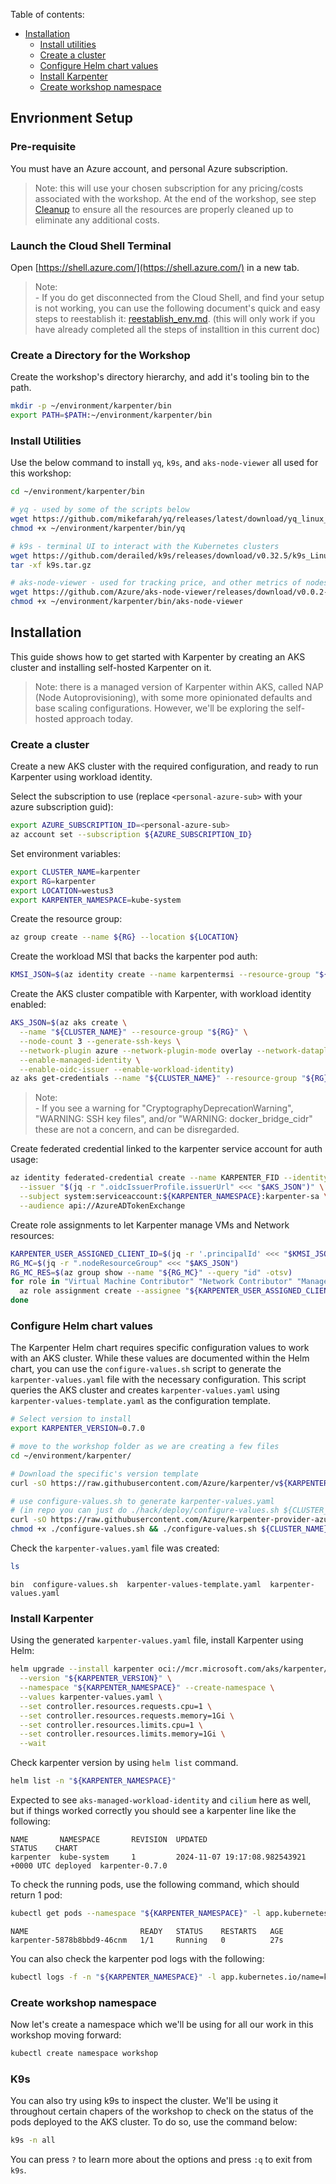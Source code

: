 Table of contents:
- [Installation](#installation)
  - [Install utilities](#install-utilities)
  - [Create a cluster](#create-a-cluster)
  - [Configure Helm chart values](#configure-helm-chart-values)
  - [Install Karpenter](#install-karpenter)
  - [Create workshop namespace](#create-a-workshop-namespace)

## Envrionment Setup

### Pre-requisite

You must have an Azure account, and personal Azure subscription. 

> Note: this will use your chosen subscription for any pricing/costs associated with the workshop. At the end of the workshop, see step [Cleanup](https://github.com/Azure/karpenter-provider-azure/blob/main/docs/workshops/kubecon_azure_track.md#cleanup) to ensure all the resources are properly cleaned up to eliminate any additional costs.

### Launch the Cloud Shell Terminal

Open [https://shell.azure.com/](https://shell.azure.com/) in a new tab.

> Note: <br>
> \- If you do get disconnected from the Cloud Shell, and find your setup is not working, you can use the following document's quick and easy steps to reestablish it: [reestablish_env.md](https://github.com/Azure/karpenter-provider-azure/tree/main/docs/workshops/reestablish_env.md). (this will only work if you have already completed all the steps of installtion in this current doc)

### Create a Directory for the Workshop 

Create the workshop's directory hierarchy, and add it's tooling bin to the path.

```bash
mkdir -p ~/environment/karpenter/bin
export PATH=$PATH:~/environment/karpenter/bin
```

### Install Utilities

Use the below command to install `yq`, `k9s`, and `aks-node-viewer` all used for this workshop:

```bash
cd ~/environment/karpenter/bin

# yq - used by some of the scripts below
wget https://github.com/mikefarah/yq/releases/latest/download/yq_linux_amd64 -O ~/environment/karpenter/bin/yq
chmod +x ~/environment/karpenter/bin/yq

# k9s - terminal UI to interact with the Kubernetes clusters
wget https://github.com/derailed/k9s/releases/download/v0.32.5/k9s_Linux_amd64.tar.gz -O ~/environment/karpenter/bin/k9s.tar.gz
tar -xf k9s.tar.gz

# aks-node-viewer - used for tracking price, and other metrics of nodes
wget https://github.com/Azure/aks-node-viewer/releases/download/v0.0.2-alpha/aks-node-viewer_Linux_x86_64 -O ~/environment/karpenter/bin/aks-node-viewer
chmod +x ~/environment/karpenter/bin/aks-node-viewer
```

## Installation

This guide shows how to get started with Karpenter by creating an AKS cluster and installing self-hosted Karpenter on it.

> Note: there is a managed version of Karpenter within AKS, called NAP (Node Autoprovisioning), with some more opinionated defaults and base scaling configurations. However, we'll be exploring the self-hosted approach today.

### Create a cluster

Create a new AKS cluster with the required configuration, and ready to run Karpenter using workload identity.

Select the subscription to use (replace `<personal-azure-sub>` with your azure subscription guid):

```bash
export AZURE_SUBSCRIPTION_ID=<personal-azure-sub>
az account set --subscription ${AZURE_SUBSCRIPTION_ID}
```

Set environment variables:

```bash
export CLUSTER_NAME=karpenter
export RG=karpenter
export LOCATION=westus3
export KARPENTER_NAMESPACE=kube-system
```

Create the resource group:

```bash
az group create --name ${RG} --location ${LOCATION}
```

Create the workload MSI that backs the karpenter pod auth:

```bash
KMSI_JSON=$(az identity create --name karpentermsi --resource-group "${RG}" --location "${LOCATION}")
```

Create the AKS cluster compatible with Karpenter, with workload identity enabled:

```bash
AKS_JSON=$(az aks create \
  --name "${CLUSTER_NAME}" --resource-group "${RG}" \
  --node-count 3 --generate-ssh-keys \
  --network-plugin azure --network-plugin-mode overlay --network-dataplane cilium \
  --enable-managed-identity \
  --enable-oidc-issuer --enable-workload-identity)
az aks get-credentials --name "${CLUSTER_NAME}" --resource-group "${RG}" --overwrite-existing
```

> Note: <br>
> \- If you see a warning for "CryptographyDeprecationWarning", "WARNING: SSH key files", and/or "WARNING: docker_bridge_cidr" these are not a concern, and can be disregarded. 

Create federated credential linked to the karpenter service account for auth usage:

```bash
az identity federated-credential create --name KARPENTER_FID --identity-name karpentermsi --resource-group "${RG}" \
  --issuer "$(jq -r ".oidcIssuerProfile.issuerUrl" <<< "$AKS_JSON")" \
  --subject system:serviceaccount:${KARPENTER_NAMESPACE}:karpenter-sa \
  --audience api://AzureADTokenExchange
```

Create role assignments to let Karpenter manage VMs and Network resources:

```bash
KARPENTER_USER_ASSIGNED_CLIENT_ID=$(jq -r '.principalId' <<< "$KMSI_JSON")
RG_MC=$(jq -r ".nodeResourceGroup" <<< "$AKS_JSON")
RG_MC_RES=$(az group show --name "${RG_MC}" --query "id" -otsv)
for role in "Virtual Machine Contributor" "Network Contributor" "Managed Identity Operator"; do
  az role assignment create --assignee "${KARPENTER_USER_ASSIGNED_CLIENT_ID}" --scope "${RG_MC_RES}" --role "$role"
done
```

### Configure Helm chart values

The Karpenter Helm chart requires specific configuration values to work with an AKS cluster. While these values are documented within the Helm chart, you can use the `configure-values.sh` script to generate the `karpenter-values.yaml` file with the necessary configuration. This script queries the AKS cluster and creates `karpenter-values.yaml` using `karpenter-values-template.yaml` as the configuration template.

```bash
# Select version to install
export KARPENTER_VERSION=0.7.0

# move to the workshop folder as we are creating a few files
cd ~/environment/karpenter/

# Download the specific's version template
curl -sO https://raw.githubusercontent.com/Azure/karpenter/v${KARPENTER_VERSION}/karpenter-values-template.yaml

# use configure-values.sh to generate karpenter-values.yaml
# (in repo you can just do ./hack/deploy/configure-values.sh ${CLUSTER_NAME} ${RG})
curl -sO https://raw.githubusercontent.com/Azure/karpenter-provider-azure/v${KARPENTER_VERSION}/hack/deploy/configure-values.sh
chmod +x ./configure-values.sh && ./configure-values.sh ${CLUSTER_NAME} ${RG} karpenter-sa karpentermsi
```

Check the `karpenter-values.yaml` file was created:

```bash
ls
```

```
bin  configure-values.sh  karpenter-values-template.yaml  karpenter-values.yaml
```

### Install Karpenter

Using the generated `karpenter-values.yaml` file, install Karpenter using Helm:

```bash
helm upgrade --install karpenter oci://mcr.microsoft.com/aks/karpenter/karpenter \
  --version "${KARPENTER_VERSION}" \
  --namespace "${KARPENTER_NAMESPACE}" --create-namespace \
  --values karpenter-values.yaml \
  --set controller.resources.requests.cpu=1 \
  --set controller.resources.requests.memory=1Gi \
  --set controller.resources.limits.cpu=1 \
  --set controller.resources.limits.memory=1Gi \
  --wait
```

Check karpenter version by using `helm list` command.

```bash
helm list -n "${KARPENTER_NAMESPACE}"
```

Expected to see `aks-managed-workload-identity` and `cilium` here as well, but if things worked correctly you should see a karpenter line like the following:

```
NAME       NAMESPACE       REVISION  UPDATED                                 STATUS    CHART
karpenter  kube-system     1         2024-11-07 19:17:08.982543921 +0000 UTC deployed  karpenter-0.7.0
```

To check the running pods, use the following command, which should return 1 pod:

```bash
kubectl get pods --namespace "${KARPENTER_NAMESPACE}" -l app.kubernetes.io/name=karpenter
```

```
NAME                         READY   STATUS    RESTARTS   AGE
karpenter-5878b8bbd9-46cnm   1/1     Running   0          27s
```

You can also check the karpenter pod logs with the following:

```bash
kubectl logs -f -n "${KARPENTER_NAMESPACE}" -l app.kubernetes.io/name=karpenter -c controller
```

### Create workshop namespace

Now let's create a namespace which we'll be using for all our work in this workshop moving forward:

```bash
kubectl create namespace workshop
```

### K9s

You can also try using k9s to inspect the cluster. We'll be using it throughout certain chapers of the workshop to check on the status of the pods deployed to the AKS cluster. To do so, use the command below:

```bash
k9s -n all
```

You can press `?` to learn more about the options and press `:q` to exit from `k9s`.